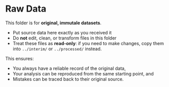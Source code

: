 # Raw Data

This folder is for **original, immutale datasets**.

- Put source data here exactly as you received it
- Do **not** edit, clean, or transform files in this folder
- Treat these files as **read-only**: if you need to make changes, copy them into `../interim/` or `../processed/` instead.

This ensures:

- You always have a reliable record of the original data,
- Your analysis can be reproduced from the same starting point, and
- Mistakes can be traced back to their original source.